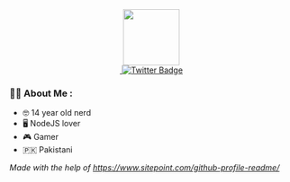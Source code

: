<div id="header" align="center">
  <img src="https://media.giphy.com/media/M9gbBd9nbDrOTu1Mqx/giphy.gif" width="100"/>
</div>
<div id="badges" align="center">
  <a href="👀">
  <img src="https://komarev.com/ghpvc/?SyntaxErrorSolos&style=flat-square&color=blue" alt=""/>
  <a href="https://twitter.com/TheIdiotDev">
    <img src="https://img.shields.io/badge/Twitter-blue?style=for-the-badge&logo=twitter&logoColor=white" alt="Twitter Badge"/>
  </a>
</div>

### :man_technologist: About Me :

- 🤓 14 year old nerd 
- 🖥️ NodeJS lover
- 🎮 Gamer
- 🇵🇰 Pakistani

  
  
*Made with the help of https://www.sitepoint.com/github-profile-readme/*

